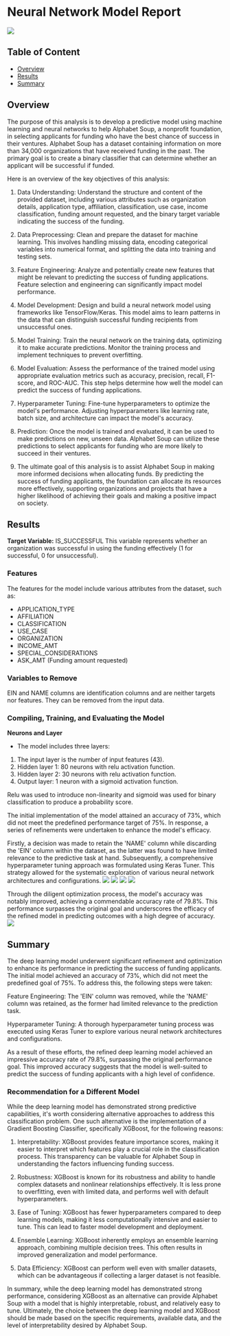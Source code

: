 # Neural Network Model Report

![](image/nn.jpg)

## Table of Content

- [Overview](#overview)
- [Results](#results)
- [Summary](#summary)

## Overview

The purpose of this analysis is to develop a predictive model using machine learning and neural networks to help Alphabet Soup, a nonprofit foundation, in selecting applicants for funding who have the best chance of success in their ventures. Alphabet Soup has a dataset containing information on more than 34,000 organizations that have received funding in the past. The primary goal is to create a binary classifier that can determine whether an applicant will be successful if funded.

Here is an overview of the key objectives of this analysis:

1. Data Understanding: Understand the structure and content of the provided dataset, including various attributes such as organization details, application type, affiliation, classification, use case, income classification, funding amount requested, and the binary target variable indicating the success of the funding.

2. Data Preprocessing: Clean and prepare the dataset for machine learning. This involves handling missing data, encoding categorical     variables into numerical format, and splitting the data into training and testing sets.

3. Feature Engineering: Analyze and potentially create new features that might be relevant to predicting the success of funding applications. Feature selection and engineering can significantly impact model performance.

4. Model Development: Design and build a neural network model using frameworks like TensorFlow/Keras. This model aims to learn patterns in the data that can distinguish successful funding recipients from unsuccessful ones.

5. Model Training: Train the neural network on the training data, optimizing it to make accurate predictions. Monitor the training process and implement techniques to prevent overfitting.

6. Model Evaluation: Assess the performance of the trained model using appropriate evaluation metrics such as accuracy, precision, recall, F1-score, and ROC-AUC. This step helps determine how well the model can predict the success of funding applications.

7. Hyperparameter Tuning: Fine-tune hyperparameters to optimize the model's performance. Adjusting hyperparameters like learning rate, batch size, and architecture can impact the model's accuracy.

8. Prediction: Once the model is trained and evaluated, it can be used to make predictions on new, unseen data. Alphabet Soup can utilize these predictions to select applicants for funding who are more likely to succeed in their ventures.

9. The ultimate goal of this analysis is to assist Alphabet Soup in making more informed decisions when allocating funds. By predicting the success of funding applicants, the foundation can allocate its resources more effectively, supporting organizations and projects that have a higher likelihood of achieving their goals and making a positive impact on society.

## Results

**Target Variable:** IS_SUCCESSFUL
This variable represents whether an organization was successful in using the funding effectively (1 for successful, 0 for unsuccessful).

### Features
The features for the model include various attributes from the dataset, such as:
- APPLICATION_TYPE
- AFFILIATION
- CLASSIFICATION
- USE_CASE
- ORGANIZATION
- INCOME_AMT
- SPECIAL_CONSIDERATIONS
- ASK_AMT (Funding amount requested)

### Variables to Remove
EIN and NAME columns are identification columns and are neither targets nor features. They can be removed from the input data.

### Compiling, Training, and Evaluating the Model

**Neurons and Layer**
- The model includes three layers:
1. The input layer is the number of input features (43).
2. Hidden layer 1: 80 neurons with relu activation function.
3. Hidden layer 2: 30 neurons with relu activation function.
4. Output layer: 1 neuron with a sigmoid activation function.

Relu was used to introduce non-linearity and sigmoid was used for binary classification to produce a probability score. 

The initial implementation of the model attained an accuracy of 73%, which did not meet the predefined performance target of 75%. In response, a series of refinements were undertaken to enhance the model's efficacy.

Firstly, a decision was made to retain the 'NAME' column while discarding the 'EIN' column within the dataset, as the latter was found to have limited relevance to the predictive task at hand. Subsequently, a comprehensive hyperparameter tuning approach was formulated using Keras Tuner. This strategy allowed for the systematic exploration of various neural network architectures and configurations.
![](image/hp.png)
![](image/best.png)
![](image/top_3_hp.png)
![](image/top_3.png)

Through the diligent optimization process, the model's accuracy was notably improved, achieving a commendable accuracy rate of 79.8%. This performance surpasses the original goal and underscores the efficacy of the refined model in predicting outcomes with a high degree of accuracy.
![](image/acc.png)

## Summary

The deep learning model underwent significant refinement and optimization to enhance its performance in predicting the success of funding applicants. The initial model achieved an accuracy of 73%, which did not meet the predefined goal of 75%. To address this, the following steps were taken:

Feature Engineering: The 'EIN' column was removed, while the 'NAME' column was retained, as the former had limited relevance to the prediction task.

Hyperparameter Tuning: A thorough hyperparameter tuning process was executed using Keras Tuner to explore various neural network architectures and configurations.

As a result of these efforts, the refined deep learning model achieved an impressive accuracy rate of 79.8%, surpassing the original performance goal. This improved accuracy suggests that the model is well-suited to predict the success of funding applicants with a high level of confidence.

### Recommendation for a Different Model

While the deep learning model has demonstrated strong predictive capabilities, it's worth considering alternative approaches to address this classification problem. One such alternative is the implementation of a Gradient Boosting Classifier, specifically XGBoost, for the following reasons:

1. Interpretability: XGBoost provides feature importance scores, making it easier to interpret which features play a crucial role in the classification process. This transparency can be valuable for Alphabet Soup in understanding the factors influencing funding success.

2. Robustness: XGBoost is known for its robustness and ability to handle complex datasets and nonlinear relationships effectively. It is less prone to overfitting, even with limited data, and performs well with default hyperparameters.

3. Ease of Tuning: XGBoost has fewer hyperparameters compared to deep learning models, making it less computationally intensive and easier to tune. This can lead to faster model development and deployment.

4. Ensemble Learning: XGBoost inherently employs an ensemble learning approach, combining multiple decision trees. This often results in improved generalization and model performance.

5. Data Efficiency: XGBoost can perform well even with smaller datasets, which can be advantageous if collecting a larger dataset is not feasible.

In summary, while the deep learning model has demonstrated strong performance, considering XGBoost as an alternative can provide Alphabet Soup with a model that is highly interpretable, robust, and relatively easy to tune. Ultimately, the choice between the deep learning model and XGBoost should be made based on the specific requirements, available data, and the level of interpretability desired by Alphabet Soup.

